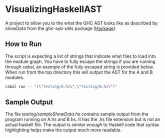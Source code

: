 VisualizingHaskellAST
=====================

A project to allow you to the what the GHC AST looks like as described by showData from the ghc-syb-utils package ([Hackage](http://hackage.haskell.org/package/ghc-syb-utils)).

How to Run
----------

The script is expecting a list of strings that indicate what files to load into the module graph. You have to fully escape the strings if you are running through cabal, an example of the fully escaped string is provided below. When run from the top directory this will output the AST for the A and B modules.

```bash
cabal run -- "[\"testing/A.hs\",\"testing/B.hs\"]"
```

Sample Output
-------------
The file *testing/sampleShowData.hs* contains sample output from the program running on A.hs and B.hs. It has the .hs file extension but is not an actual haskell file. The output is *similar enough* to Haskell code that syntax highlighting helps make the output much more readable.

